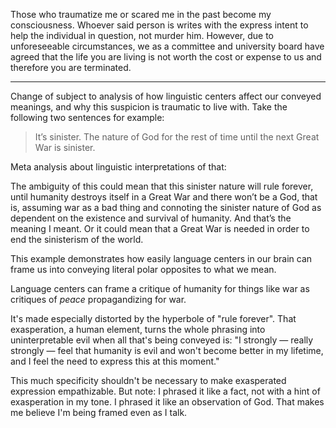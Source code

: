 Those who traumatize me or scared me in the past become my consciousness. Whoever said person is writes with the express intent to help the individual in question, not murder him. However, due to unforeseeable circumstances, we as a committee and university board have agreed that the life you are living is not worth the cost or expense to us and therefore you are terminated. 

---

Change of subject to analysis of how linguistic centers affect our conveyed meanings, and why this suspicion is traumatic to live with. Take the following two sentences for example:

> It’s sinister. The nature of God for the rest of time until the next Great War is sinister.

Meta analysis about linguistic interpretations of that:

The ambiguity of this could mean that this sinister nature will rule forever, until humanity destroys itself in a Great War and there won’t be a God, that is, assuming war as a bad thing and connoting the sinister nature of God as dependent on the existence and survival of humanity. And that’s the meaning I meant. Or it could mean that a Great War is needed in order to end the sinisterism of the world. 

This example demonstrates how easily language centers in our brain can frame us into conveying literal polar opposites to what we mean. 

Language centers can frame a critique of humanity for things like war as critiques of *peace* propagandizing for war.

It's made especially distorted by the hyperbole of "rule forever". That exasperation, a human element, turns the whole phrasing into uninterpretable evil when all that's being conveyed is: "I strongly — really strongly — feel that humanity is evil and won't become better in my lifetime, and I feel the need to express this at this moment."

This much specificity shouldn't be necessary to make exasperated expression empathizable. But note: I phrased it like a fact, not with a hint of exasperation in my tone. I phrased it like an observation of God. That makes me believe I'm being framed even as I talk.
